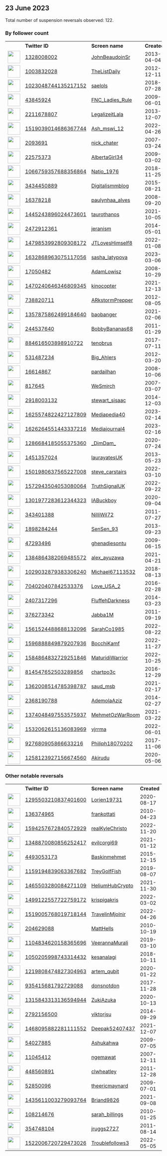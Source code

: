
## 23 June 2023
Total number of suspension reversals observed: 122.

### By follower count
<table><tr><th></th><th align="left">Twitter ID</th><th align="left">Screen name</th>
<th align="left">Created</th><th align="left">Status</th><th align="left">Suspended</th><th align="left">Followers</th>
<tr><td><a href="https://pbs.twimg.com/profile_images/1631857504169738241/PqDN-lpN_normal.jpg"><img src="https://pbs.twimg.com/profile_images/1631857504169738241/PqDN-lpN_normal.jpg" width="40px" height="40px" align="center"/></a></td><td><a href="https://twitter.com/intent/user?user_id=1328008002">1328008002</a></td><td><a href="https://twitter.com/JohnBeaudoinSr">JohnBeaudoinSr</a></td><td>2013-04-04</td><td align="center"></td><td>2023-06-17</td><td>20016</td></tr>
<tr><td><a href="https://pbs.twimg.com/profile_images/753230575188709376/5c-aLFav_normal.jpg"><img src="https://pbs.twimg.com/profile_images/753230575188709376/5c-aLFav_normal.jpg" width="40px" height="40px" align="center"/></a></td><td><a href="https://twitter.com/intent/user?user_id=1003832028">1003832028</a></td><td><a href="https://twitter.com/TheListDaily">TheListDaily</a></td><td>2012-12-11</td><td align="center"></td><td>2023-06-15</td><td>19074</td></tr>
<tr><td><a href="https://pbs.twimg.com/profile_images/1674228866770956288/dApxIFWw_normal.jpg"><img src="https://pbs.twimg.com/profile_images/1674228866770956288/dApxIFWw_normal.jpg" width="40px" height="40px" align="center"/></a></td><td><a href="https://twitter.com/intent/user?user_id=1023048744135217152">1023048744135217152</a></td><td><a href="https://twitter.com/saelols">saelols</a></td><td>2018-07-28</td><td align="center"></td><td>2022-07-18</td><td>17524</td></tr>
<tr><td><a href="https://pbs.twimg.com/profile_images/1672012291221381122/RWIP62Bw_normal.jpg"><img src="https://pbs.twimg.com/profile_images/1672012291221381122/RWIP62Bw_normal.jpg" width="40px" height="40px" align="center"/></a></td><td><a href="https://twitter.com/intent/user?user_id=43845924">43845924</a></td><td><a href="https://twitter.com/FNC_Ladies_Rule">FNC_Ladies_Rule</a></td><td>2009-06-01</td><td align="center"></td><td></td><td>15112</td></tr>
<tr><td><a href="https://pbs.twimg.com/profile_images/1316042006125305858/NO9ZCgZH_normal.jpg"><img src="https://pbs.twimg.com/profile_images/1316042006125305858/NO9ZCgZH_normal.jpg" width="40px" height="40px" align="center"/></a></td><td><a href="https://twitter.com/intent/user?user_id=2211678807">2211678807</a></td><td><a href="https://twitter.com/LegalizeitLala">LegalizeitLala</a></td><td>2013-12-07</td><td align="center"></td><td>2023-06-21</td><td>15065</td></tr>
<tr><td><a href="https://pbs.twimg.com/profile_images/1672332700227706880/ZE-eLpIC_normal.jpg"><img src="https://pbs.twimg.com/profile_images/1672332700227706880/ZE-eLpIC_normal.jpg" width="40px" height="40px" align="center"/></a></td><td><a href="https://twitter.com/intent/user?user_id=1519039014686367744">1519039014686367744</a></td><td><a href="https://twitter.com/Ash_mswi_12">Ash_mswi_12</a></td><td>2022-04-26</td><td align="center"></td><td>2022-10-06</td><td>14703</td></tr>
<tr><td><a href="https://pbs.twimg.com/profile_images/1602602548069801985/rlTCWIc1_normal.jpg"><img src="https://pbs.twimg.com/profile_images/1602602548069801985/rlTCWIc1_normal.jpg" width="40px" height="40px" align="center"/></a></td><td><a href="https://twitter.com/intent/user?user_id=2093691">2093691</a></td><td><a href="https://twitter.com/nick_chater">nick_chater</a></td><td>2007-03-24</td><td align="center"></td><td>2023-06-14</td><td>12589</td></tr>
<tr><td><a href="https://pbs.twimg.com/profile_images/1660806750273163265/vRWPUTJl_normal.jpg"><img src="https://pbs.twimg.com/profile_images/1660806750273163265/vRWPUTJl_normal.jpg" width="40px" height="40px" align="center"/></a></td><td><a href="https://twitter.com/intent/user?user_id=22575373">22575373</a></td><td><a href="https://twitter.com/AlbertaGirl34">AlbertaGirl34</a></td><td>2009-03-02</td><td align="center"></td><td>2023-06-18</td><td>12254</td></tr>
<tr><td><a href="https://pbs.twimg.com/profile_images/1669821884525887488/Cv9Itbvn_normal.jpg"><img src="https://pbs.twimg.com/profile_images/1669821884525887488/Cv9Itbvn_normal.jpg" width="40px" height="40px" align="center"/></a></td><td><a href="https://twitter.com/intent/user?user_id=1066759357688356864">1066759357688356864</a></td><td><a href="https://twitter.com/Natio_1976">Natio_1976</a></td><td>2018-11-25</td><td align="center"></td><td></td><td>10548</td></tr>
<tr><td><a href="https://pbs.twimg.com/profile_images/1110174095373750273/sAYID39q_normal.png"><img src="https://pbs.twimg.com/profile_images/1110174095373750273/sAYID39q_normal.png" width="40px" height="40px" align="center"/></a></td><td><a href="https://twitter.com/intent/user?user_id=3434450889">3434450889</a></td><td><a href="https://twitter.com/Digitalismmblog">Digitalismmblog</a></td><td>2015-08-21</td><td align="center">🚫</td><td></td><td>10435</td></tr>
<tr><td><a href="https://pbs.twimg.com/profile_images/1519134753747779584/B_pTDMwY_normal.jpg"><img src="https://pbs.twimg.com/profile_images/1519134753747779584/B_pTDMwY_normal.jpg" width="40px" height="40px" align="center"/></a></td><td><a href="https://twitter.com/intent/user?user_id=16378218">16378218</a></td><td><a href="https://twitter.com/paulynhaa_alves">paulynhaa_alves</a></td><td>2008-09-20</td><td align="center"></td><td></td><td>9993</td></tr>
<tr><td><a href="https://pbs.twimg.com/profile_images/1679101320337260546/k0YicTAn_normal.jpg"><img src="https://pbs.twimg.com/profile_images/1679101320337260546/k0YicTAn_normal.jpg" width="40px" height="40px" align="center"/></a></td><td><a href="https://twitter.com/intent/user?user_id=1445243896024473601">1445243896024473601</a></td><td><a href="https://twitter.com/taurothanos">taurothanos</a></td><td>2021-10-05</td><td align="center"></td><td>2023-06-15</td><td>9720</td></tr>
<tr><td><a href="https://pbs.twimg.com/profile_images/1333202547192987648/t_TJaGfF_normal.jpg"><img src="https://pbs.twimg.com/profile_images/1333202547192987648/t_TJaGfF_normal.jpg" width="40px" height="40px" align="center"/></a></td><td><a href="https://twitter.com/intent/user?user_id=2472912361">2472912361</a></td><td><a href="https://twitter.com/jeranism">jeranism</a></td><td>2014-05-01</td><td align="center"></td><td>2022-06-04</td><td>8356</td></tr>
<tr><td><a href="https://pbs.twimg.com/profile_images/1675145902888042498/9nH1ODUL_normal.jpg"><img src="https://pbs.twimg.com/profile_images/1675145902888042498/9nH1ODUL_normal.jpg" width="40px" height="40px" align="center"/></a></td><td><a href="https://twitter.com/intent/user?user_id=1479853992809308172">1479853992809308172</a></td><td><a href="https://twitter.com/JTLovesHimself8">JTLovesHimself8</a></td><td>2022-01-08</td><td align="center"></td><td>2023-06-19</td><td>8207</td></tr>
<tr><td><a href="https://pbs.twimg.com/profile_images/1632911488133533696/ysyvUmKQ_normal.png"><img src="https://pbs.twimg.com/profile_images/1632911488133533696/ysyvUmKQ_normal.png" width="40px" height="40px" align="center"/></a></td><td><a href="https://twitter.com/intent/user?user_id=1632868963075117056">1632868963075117056</a></td><td><a href="https://twitter.com/sasha_latypova">sasha_latypova</a></td><td>2023-03-06</td><td align="center"></td><td>2023-06-15</td><td>7753</td></tr>
<tr><td><a href="https://pbs.twimg.com/profile_images/1554308571969605644/Wb3CXOg2_normal.jpg"><img src="https://pbs.twimg.com/profile_images/1554308571969605644/Wb3CXOg2_normal.jpg" width="40px" height="40px" align="center"/></a></td><td><a href="https://twitter.com/intent/user?user_id=17050482">17050482</a></td><td><a href="https://twitter.com/AdamLowisz">AdamLowisz</a></td><td>2008-10-29</td><td align="center"></td><td>2023-06-20</td><td>7147</td></tr>
<tr><td><a href="https://pbs.twimg.com/profile_images/1661746219511861250/TlgUGDJ__normal.jpg"><img src="https://pbs.twimg.com/profile_images/1661746219511861250/TlgUGDJ__normal.jpg" width="40px" height="40px" align="center"/></a></td><td><a href="https://twitter.com/intent/user?user_id=1470240646346809345">1470240646346809345</a></td><td><a href="https://twitter.com/kinocopter">kinocopter</a></td><td>2021-12-13</td><td align="center"></td><td>2023-06-20</td><td>6196</td></tr>
<tr><td><a href="https://pbs.twimg.com/profile_images/2471250020/6tjtczat9ug5pjc6d0ge_normal.jpeg"><img src="https://pbs.twimg.com/profile_images/2471250020/6tjtczat9ug5pjc6d0ge_normal.jpeg" width="40px" height="40px" align="center"/></a></td><td><a href="https://twitter.com/intent/user?user_id=738820711">738820711</a></td><td><a href="https://twitter.com/ARkstormPrepper">ARkstormPrepper</a></td><td>2012-08-05</td><td align="center"></td><td>2023-06-11</td><td>4158</td></tr>
<tr><td><a href="https://pbs.twimg.com/profile_images/1675215912398405634/iktn6rRb_normal.jpg"><img src="https://pbs.twimg.com/profile_images/1675215912398405634/iktn6rRb_normal.jpg" width="40px" height="40px" align="center"/></a></td><td><a href="https://twitter.com/intent/user?user_id=1357875862499184640">1357875862499184640</a></td><td><a href="https://twitter.com/baobanger">baobanger</a></td><td>2021-02-06</td><td align="center"></td><td>2023-06-11</td><td>4047</td></tr>
<tr><td><a href="https://pbs.twimg.com/profile_images/1559229867836805122/vQ3MnOeJ_normal.jpg"><img src="https://pbs.twimg.com/profile_images/1559229867836805122/vQ3MnOeJ_normal.jpg" width="40px" height="40px" align="center"/></a></td><td><a href="https://twitter.com/intent/user?user_id=244537640">244537640</a></td><td><a href="https://twitter.com/BobbyBananas68">BobbyBananas68</a></td><td>2011-01-29</td><td align="center"></td><td>2023-06-21</td><td>4035</td></tr>
<tr><td><a href="https://pbs.twimg.com/profile_images/1640415225991282688/K0CmWWD6_normal.png"><img src="https://pbs.twimg.com/profile_images/1640415225991282688/K0CmWWD6_normal.png" width="40px" height="40px" align="center"/></a></td><td><a href="https://twitter.com/intent/user?user_id=884616503898910722">884616503898910722</a></td><td><a href="https://twitter.com/tenobrus">tenobrus</a></td><td>2017-07-11</td><td align="center"></td><td>2023-06-15</td><td>3194</td></tr>
<tr><td><a href="https://pbs.twimg.com/profile_images/1916868657/MARK_AHLERS_2006_normal.jpg"><img src="https://pbs.twimg.com/profile_images/1916868657/MARK_AHLERS_2006_normal.jpg" width="40px" height="40px" align="center"/></a></td><td><a href="https://twitter.com/intent/user?user_id=531487234">531487234</a></td><td><a href="https://twitter.com/Big_Ahlers">Big_Ahlers</a></td><td>2012-03-20</td><td align="center"></td><td>2023-06-15</td><td>3007</td></tr>
<tr><td><a href="https://pbs.twimg.com/profile_images/2610335362/mum7x9gi51i7ong8e15t_normal.jpeg"><img src="https://pbs.twimg.com/profile_images/2610335362/mum7x9gi51i7ong8e15t_normal.jpeg" width="40px" height="40px" align="center"/></a></td><td><a href="https://twitter.com/intent/user?user_id=16614867">16614867</a></td><td><a href="https://twitter.com/pardailhan">pardailhan</a></td><td>2008-10-06</td><td align="center"></td><td>2022-11-04</td><td>2836</td></tr>
<tr><td><a href="https://pbs.twimg.com/profile_images/26169952/wss6_normal.gif"><img src="https://pbs.twimg.com/profile_images/26169952/wss6_normal.gif" width="40px" height="40px" align="center"/></a></td><td><a href="https://twitter.com/intent/user?user_id=817645">817645</a></td><td><a href="https://twitter.com/WeSmirch">WeSmirch</a></td><td>2007-03-07</td><td align="center"></td><td>2023-06-15</td><td>2721</td></tr>
<tr><td><a href="https://pbs.twimg.com/profile_images/1292600480611184640/JEG-4vnV_normal.jpg"><img src="https://pbs.twimg.com/profile_images/1292600480611184640/JEG-4vnV_normal.jpg" width="40px" height="40px" align="center"/></a></td><td><a href="https://twitter.com/intent/user?user_id=2918003132">2918003132</a></td><td><a href="https://twitter.com/stewart_sisaac">stewart_sisaac</a></td><td>2014-12-03</td><td align="center"></td><td></td><td>2694</td></tr>
<tr><td><a href="https://pbs.twimg.com/profile_images/1625575610050310144/s09jwZqk_normal.jpg"><img src="https://pbs.twimg.com/profile_images/1625575610050310144/s09jwZqk_normal.jpg" width="40px" height="40px" align="center"/></a></td><td><a href="https://twitter.com/intent/user?user_id=1625574822427127809">1625574822427127809</a></td><td><a href="https://twitter.com/Mediapedia40">Mediapedia40</a></td><td>2023-02-14</td><td align="center"></td><td>2023-06-14</td><td>2016</td></tr>
<tr><td><a href="https://pbs.twimg.com/profile_images/1626266761631879170/qH2hZPe-_normal.png"><img src="https://pbs.twimg.com/profile_images/1626266761631879170/qH2hZPe-_normal.png" width="40px" height="40px" align="center"/></a></td><td><a href="https://twitter.com/intent/user?user_id=1626264551443337216">1626264551443337216</a></td><td><a href="https://twitter.com/Mediajournal4">Mediajournal4</a></td><td>2023-02-16</td><td align="center"></td><td>2023-06-15</td><td>1969</td></tr>
<tr><td><a href="https://pbs.twimg.com/profile_images/1647752175441813504/leUZWYUs_normal.jpg"><img src="https://pbs.twimg.com/profile_images/1647752175441813504/leUZWYUs_normal.jpg" width="40px" height="40px" align="center"/></a></td><td><a href="https://twitter.com/intent/user?user_id=1286684185055375360">1286684185055375360</a></td><td><a href="https://twitter.com/_DimDam_">_DimDam_</a></td><td>2020-07-24</td><td align="center"></td><td>2023-06-02</td><td>1959</td></tr>
<tr><td><a href="https://pbs.twimg.com/profile_images/992696266227421185/yER2PAN0_normal.jpg"><img src="https://pbs.twimg.com/profile_images/992696266227421185/yER2PAN0_normal.jpg" width="40px" height="40px" align="center"/></a></td><td><a href="https://twitter.com/intent/user?user_id=1451357024">1451357024</a></td><td><a href="https://twitter.com/laurayatesUK">laurayatesUK</a></td><td>2013-05-23</td><td align="center"></td><td>2023-05-08</td><td>1900</td></tr>
<tr><td><a href="https://pbs.twimg.com/profile_images/1506519511582875650/zbdjXZQF_normal.jpg"><img src="https://pbs.twimg.com/profile_images/1506519511582875650/zbdjXZQF_normal.jpg" width="40px" height="40px" align="center"/></a></td><td><a href="https://twitter.com/intent/user?user_id=1501980637565227008">1501980637565227008</a></td><td><a href="https://twitter.com/steve_carstairs">steve_carstairs</a></td><td>2022-03-10</td><td align="center"></td><td>2022-05-12</td><td>1780</td></tr>
<tr><td><a href="https://pbs.twimg.com/profile_images/1672945747422060545/betYYLjm_normal.png"><img src="https://pbs.twimg.com/profile_images/1672945747422060545/betYYLjm_normal.png" width="40px" height="40px" align="center"/></a></td><td><a href="https://twitter.com/intent/user?user_id=1572943504053080064">1572943504053080064</a></td><td><a href="https://twitter.com/TruthSignalUK">TruthSignalUK</a></td><td>2022-09-22</td><td align="center"></td><td>2023-06-19</td><td>1715</td></tr>
<tr><td><a href="https://pbs.twimg.com/profile_images/1679245275527782400/ZxSKYBoB_normal.jpg"><img src="https://pbs.twimg.com/profile_images/1679245275527782400/ZxSKYBoB_normal.jpg" width="40px" height="40px" align="center"/></a></td><td><a href="https://twitter.com/intent/user?user_id=1301977283612344323">1301977283612344323</a></td><td><a href="https://twitter.com/IABuckboy">IABuckboy</a></td><td>2020-09-04</td><td align="center">🔒</td><td>2022-12-30</td><td>1625</td></tr>
<tr><td><a href="https://pbs.twimg.com/profile_images/1185088446899068929/ewDrikq4_normal.jpg"><img src="https://pbs.twimg.com/profile_images/1185088446899068929/ewDrikq4_normal.jpg" width="40px" height="40px" align="center"/></a></td><td><a href="https://twitter.com/intent/user?user_id=343401388">343401388</a></td><td><a href="https://twitter.com/NilliWil72">NilliWil72</a></td><td>2011-07-27</td><td align="center"></td><td></td><td>1509</td></tr>
<tr><td><a href="https://pbs.twimg.com/profile_images/1671821399634083842/5bmLLABH_normal.jpg"><img src="https://pbs.twimg.com/profile_images/1671821399634083842/5bmLLABH_normal.jpg" width="40px" height="40px" align="center"/></a></td><td><a href="https://twitter.com/intent/user?user_id=1898284244">1898284244</a></td><td><a href="https://twitter.com/SenSen_93">SenSen_93</a></td><td>2013-09-23</td><td align="center"></td><td>2023-05-19</td><td>1441</td></tr>
<tr><td><a href="https://pbs.twimg.com/profile_images/439154609/Ghenadie_Sontu_Art_Gallery_Christian_Messianic_oil_painting_gallery_mic_normal.jpg"><img src="https://pbs.twimg.com/profile_images/439154609/Ghenadie_Sontu_Art_Gallery_Christian_Messianic_oil_painting_gallery_mic_normal.jpg" width="40px" height="40px" align="center"/></a></td><td><a href="https://twitter.com/intent/user?user_id=47293496">47293496</a></td><td><a href="https://twitter.com/ghenadiesontu">ghenadiesontu</a></td><td>2009-06-15</td><td align="center"></td><td>2023-06-01</td><td>1105</td></tr>
<tr><td><a href="https://pbs.twimg.com/profile_images/1663253499088338945/AFcpJezt_normal.jpg"><img src="https://pbs.twimg.com/profile_images/1663253499088338945/AFcpJezt_normal.jpg" width="40px" height="40px" align="center"/></a></td><td><a href="https://twitter.com/intent/user?user_id=1384864382069485572">1384864382069485572</a></td><td><a href="https://twitter.com/alex_ayuzawa">alex_ayuzawa</a></td><td>2021-04-21</td><td align="center"></td><td>2023-06-08</td><td>1101</td></tr>
<tr><td><a href="https://pbs.twimg.com/profile_images/1494426398290763777/q0chu2cF_normal.jpg"><img src="https://pbs.twimg.com/profile_images/1494426398290763777/q0chu2cF_normal.jpg" width="40px" height="40px" align="center"/></a></td><td><a href="https://twitter.com/intent/user?user_id=1029032879383306240">1029032879383306240</a></td><td><a href="https://twitter.com/Michael67113532">Michael67113532</a></td><td>2018-08-13</td><td align="center"></td><td>2022-05-03</td><td>999</td></tr>
<tr><td><a href="https://pbs.twimg.com/profile_images/741808705595801600/bIw7SYil_normal.jpg"><img src="https://pbs.twimg.com/profile_images/741808705595801600/bIw7SYil_normal.jpg" width="40px" height="40px" align="center"/></a></td><td><a href="https://twitter.com/intent/user?user_id=704020407842533376">704020407842533376</a></td><td><a href="https://twitter.com/Love_USA_2">Love_USA_2</a></td><td>2016-02-28</td><td align="center"></td><td></td><td>894</td></tr>
<tr><td><a href="https://pbs.twimg.com/profile_images/1379749913530036230/cedEeTS-_normal.jpg"><img src="https://pbs.twimg.com/profile_images/1379749913530036230/cedEeTS-_normal.jpg" width="40px" height="40px" align="center"/></a></td><td><a href="https://twitter.com/intent/user?user_id=2407317296">2407317296</a></td><td><a href="https://twitter.com/FluffehDarkness">FluffehDarkness</a></td><td>2014-03-23</td><td align="center"></td><td></td><td>816</td></tr>
<tr><td><a href="https://pbs.twimg.com/profile_images/1671557062029869065/Vj2VruZd_normal.jpg"><img src="https://pbs.twimg.com/profile_images/1671557062029869065/Vj2VruZd_normal.jpg" width="40px" height="40px" align="center"/></a></td><td><a href="https://twitter.com/intent/user?user_id=376273342">376273342</a></td><td><a href="https://twitter.com/Jabba1M">Jabba1M</a></td><td>2011-09-19</td><td align="center"></td><td>2022-12-18</td><td>796</td></tr>
<tr><td><a href="https://pbs.twimg.com/profile_images/1634707888295006209/hrUJ5sxS_normal.jpg"><img src="https://pbs.twimg.com/profile_images/1634707888295006209/hrUJ5sxS_normal.jpg" width="40px" height="40px" align="center"/></a></td><td><a href="https://twitter.com/intent/user?user_id=1561524488688132096">1561524488688132096</a></td><td><a href="https://twitter.com/SarahCo1985">SarahCo1985</a></td><td>2022-08-22</td><td align="center"></td><td>2023-05-13</td><td>791</td></tr>
<tr><td><a href="https://pbs.twimg.com/profile_images/1672170355874742272/Vq_eUjMy_normal.jpg"><img src="https://pbs.twimg.com/profile_images/1672170355874742272/Vq_eUjMy_normal.jpg" width="40px" height="40px" align="center"/></a></td><td><a href="https://twitter.com/intent/user?user_id=1596888849879207936">1596888849879207936</a></td><td><a href="https://twitter.com/BocchiKamf">BocchiKamf</a></td><td>2022-11-27</td><td align="center"></td><td>2023-05-23</td><td>785</td></tr>
<tr><td><a href="https://pbs.twimg.com/profile_images/1678752217728180224/FEQSOvSY_normal.jpg"><img src="https://pbs.twimg.com/profile_images/1678752217728180224/FEQSOvSY_normal.jpg" width="40px" height="40px" align="center"/></a></td><td><a href="https://twitter.com/intent/user?user_id=1584864832729251846">1584864832729251846</a></td><td><a href="https://twitter.com/MaturidiWarrior">MaturidiWarrior</a></td><td>2022-10-25</td><td align="center"></td><td>2023-06-14</td><td>725</td></tr>
<tr><td><a href="https://abs.twimg.com/sticky/default_profile_images/default_profile_normal.png"><img src="https://abs.twimg.com/sticky/default_profile_images/default_profile_normal.png" width="40px" height="40px" align="center"/></a></td><td><a href="https://twitter.com/intent/user?user_id=814547652503289856">814547652503289856</a></td><td><a href="https://twitter.com/chartpo3c">chartpo3c</a></td><td>2016-12-29</td><td align="center"></td><td></td><td>697</td></tr>
<tr><td><a href="https://pbs.twimg.com/profile_images/1644458816346501121/yP4Btred_normal.jpg"><img src="https://pbs.twimg.com/profile_images/1644458816346501121/yP4Btred_normal.jpg" width="40px" height="40px" align="center"/></a></td><td><a href="https://twitter.com/intent/user?user_id=1362008514785398787">1362008514785398787</a></td><td><a href="https://twitter.com/saud_msb">saud_msb</a></td><td>2021-02-17</td><td align="center"></td><td>2023-03-21</td><td>646</td></tr>
<tr><td><a href="https://pbs.twimg.com/profile_images/1540764467910393859/X1UbMXan_normal.jpg"><img src="https://pbs.twimg.com/profile_images/1540764467910393859/X1UbMXan_normal.jpg" width="40px" height="40px" align="center"/></a></td><td><a href="https://twitter.com/intent/user?user_id=2368190788">2368190788</a></td><td><a href="https://twitter.com/AdemolaAziz">AdemolaAziz</a></td><td>2014-02-27</td><td align="center"></td><td>2023-04-18</td><td>640</td></tr>
<tr><td><a href="https://pbs.twimg.com/profile_images/1679804725334536192/BhTx2tiX_normal.jpg"><img src="https://pbs.twimg.com/profile_images/1679804725334536192/BhTx2tiX_normal.jpg" width="40px" height="40px" align="center"/></a></td><td><a href="https://twitter.com/intent/user?user_id=1374048497553575937">1374048497553575937</a></td><td><a href="https://twitter.com/MehmetOzWarRoom">MehmetOzWarRoom</a></td><td>2021-03-22</td><td align="center"></td><td>2023-06-13</td><td>610</td></tr>
<tr><td><a href="https://pbs.twimg.com/profile_images/1669770789774565376/NANbvOJ0_normal.jpg"><img src="https://pbs.twimg.com/profile_images/1669770789774565376/NANbvOJ0_normal.jpg" width="40px" height="40px" align="center"/></a></td><td><a href="https://twitter.com/intent/user?user_id=1532062615136083969">1532062615136083969</a></td><td><a href="https://twitter.com/vjrrma">vjrrma</a></td><td>2022-06-01</td><td align="center"></td><td>2023-01-19</td><td>609</td></tr>
<tr><td><a href="https://pbs.twimg.com/profile_images/1335348297268142080/wEuTgRtl_normal.jpg"><img src="https://pbs.twimg.com/profile_images/1335348297268142080/wEuTgRtl_normal.jpg" width="40px" height="40px" align="center"/></a></td><td><a href="https://twitter.com/intent/user?user_id=927680905866633216">927680905866633216</a></td><td><a href="https://twitter.com/Philiph18070202">Philiph18070202</a></td><td>2017-11-06</td><td align="center"></td><td></td><td>517</td></tr>
<tr><td><a href="https://pbs.twimg.com/profile_images/1670335270598868994/5hBSesyp_normal.jpg"><img src="https://pbs.twimg.com/profile_images/1670335270598868994/5hBSesyp_normal.jpg" width="40px" height="40px" align="center"/></a></td><td><a href="https://twitter.com/intent/user?user_id=1258123927156674560">1258123927156674560</a></td><td><a href="https://twitter.com/Akirudu">Akirudu</a></td><td>2020-05-06</td><td align="center"></td><td>2022-08-10</td><td>513</td></tr>
</table>

### Other notable reversals
<table><tr><th></th><th align="left">Twitter ID</th><th align="left">Screen name</th>
<th align="left">Created</th><th align="left">Status</th><th align="left">Suspended</th><th align="left">Followers</th>
<tr><td><a href="https://pbs.twimg.com/profile_images/1348667035203600387/6bqKDyHa_normal.jpg"><img src="https://pbs.twimg.com/profile_images/1348667035203600387/6bqKDyHa_normal.jpg" width="40px" height="40px" align="center"/></a></td><td><a href="https://twitter.com/intent/user?user_id=1295503210837401600">1295503210837401600</a></td><td><a href="https://twitter.com/Lorien19731">Lorien19731</a></td><td>2020-08-17</td><td align="center"></td><td>2022-12-16</td><td>332</td></tr>
<tr><td><a href="https://pbs.twimg.com/profile_images/927561722667454465/nBu6fVMK_normal.jpg"><img src="https://pbs.twimg.com/profile_images/927561722667454465/nBu6fVMK_normal.jpg" width="40px" height="40px" align="center"/></a></td><td><a href="https://twitter.com/intent/user?user_id=136374965">136374965</a></td><td><a href="https://twitter.com/frankottati">frankottati</a></td><td>2010-04-23</td><td align="center"></td><td>2023-05-28</td><td>393</td></tr>
<tr><td><a href="https://pbs.twimg.com/profile_images/1656482581574225920/mGXnsf1n_normal.jpg"><img src="https://pbs.twimg.com/profile_images/1656482581574225920/mGXnsf1n_normal.jpg" width="40px" height="40px" align="center"/></a></td><td><a href="https://twitter.com/intent/user?user_id=1594257672840572929">1594257672840572929</a></td><td><a href="https://twitter.com/realKyleChristo">realKyleChristo</a></td><td>2022-11-20</td><td align="center"></td><td>2023-06-09</td><td>135</td></tr>
<tr><td><a href="https://pbs.twimg.com/profile_images/1537678192475004928/uI7QdwDn_normal.jpg"><img src="https://pbs.twimg.com/profile_images/1537678192475004928/uI7QdwDn_normal.jpg" width="40px" height="40px" align="center"/></a></td><td><a href="https://twitter.com/intent/user?user_id=1348870080856252417">1348870080856252417</a></td><td><a href="https://twitter.com/evilcorgi69">evilcorgi69</a></td><td>2021-01-12</td><td align="center"></td><td>2023-06-15</td><td>98</td></tr>
<tr><td><a href="https://pbs.twimg.com/profile_images/1549467716565729284/QbuAU-RY_normal.jpg"><img src="https://pbs.twimg.com/profile_images/1549467716565729284/QbuAU-RY_normal.jpg" width="40px" height="40px" align="center"/></a></td><td><a href="https://twitter.com/intent/user?user_id=4493053173">4493053173</a></td><td><a href="https://twitter.com/Baskinmehmet">Baskinmehmet</a></td><td>2015-12-15</td><td align="center"></td><td>2023-06-15</td><td>408</td></tr>
<tr><td><a href="https://pbs.twimg.com/profile_images/1159195898158768140/GjRMlivb_normal.jpg"><img src="https://pbs.twimg.com/profile_images/1159195898158768140/GjRMlivb_normal.jpg" width="40px" height="40px" align="center"/></a></td><td><a href="https://twitter.com/intent/user?user_id=1159194839063367682">1159194839063367682</a></td><td><a href="https://twitter.com/TreyGolfFish">TreyGolfFish</a></td><td>2019-08-07</td><td align="center"></td><td>2023-06-13</td><td>58</td></tr>
<tr><td><a href="https://pbs.twimg.com/profile_images/1500688971256541187/GVVYxdOq_normal.jpg"><img src="https://pbs.twimg.com/profile_images/1500688971256541187/GVVYxdOq_normal.jpg" width="40px" height="40px" align="center"/></a></td><td><a href="https://twitter.com/intent/user?user_id=1465503280084271109">1465503280084271109</a></td><td><a href="https://twitter.com/HeliumHubCrypto">HeliumHubCrypto</a></td><td>2021-11-30</td><td align="center">🚫</td><td>2022-11-29</td><td>45</td></tr>
<tr><td><a href="https://pbs.twimg.com/profile_images/1552325827475525632/Mldndyyl_normal.jpg"><img src="https://pbs.twimg.com/profile_images/1552325827475525632/Mldndyyl_normal.jpg" width="40px" height="40px" align="center"/></a></td><td><a href="https://twitter.com/intent/user?user_id=1499122557722759172">1499122557722759172</a></td><td><a href="https://twitter.com/krispigakris">krispigakris</a></td><td>2022-03-02</td><td align="center"></td><td>2022-12-19</td><td>16</td></tr>
<tr><td><a href="https://pbs.twimg.com/profile_images/1519014435167252480/0038Rhoa_normal.jpg"><img src="https://pbs.twimg.com/profile_images/1519014435167252480/0038Rhoa_normal.jpg" width="40px" height="40px" align="center"/></a></td><td><a href="https://twitter.com/intent/user?user_id=1519005768019718144">1519005768019718144</a></td><td><a href="https://twitter.com/TravelinMjolnir">TravelinMjolnir</a></td><td>2022-04-26</td><td align="center"></td><td>2022-10-20</td><td>48</td></tr>
<tr><td><a href="https://pbs.twimg.com/profile_images/1348826330385809411/Yj63XnQd_normal.jpg"><img src="https://pbs.twimg.com/profile_images/1348826330385809411/Yj63XnQd_normal.jpg" width="40px" height="40px" align="center"/></a></td><td><a href="https://twitter.com/intent/user?user_id=204629088">204629088</a></td><td><a href="https://twitter.com/MattHells">MattHells</a></td><td>2010-10-19</td><td align="center"></td><td>2022-08-16</td><td>354</td></tr>
<tr><td><a href="https://pbs.twimg.com/profile_images/1107756521671323648/ZdgN59Dy_normal.png"><img src="https://pbs.twimg.com/profile_images/1107756521671323648/ZdgN59Dy_normal.png" width="40px" height="40px" align="center"/></a></td><td><a href="https://twitter.com/intent/user?user_id=1104834620158365696">1104834620158365696</a></td><td><a href="https://twitter.com/VeerannaMurali">VeerannaMurali</a></td><td>2019-03-10</td><td align="center"></td><td>2023-01-09</td><td>36</td></tr>
<tr><td><a href="https://pbs.twimg.com/profile_images/1459162860458692612/ZVO9vRur_normal.jpg"><img src="https://pbs.twimg.com/profile_images/1459162860458692612/ZVO9vRur_normal.jpg" width="40px" height="40px" align="center"/></a></td><td><a href="https://twitter.com/intent/user?user_id=1050205998743314432">1050205998743314432</a></td><td><a href="https://twitter.com/kesanalagi">kesanalagi</a></td><td>2018-10-11</td><td align="center"></td><td>2023-05-28</td><td>20</td></tr>
<tr><td><a href="https://pbs.twimg.com/profile_images/1672439950074101760/OJqG1efD_normal.jpg"><img src="https://pbs.twimg.com/profile_images/1672439950074101760/OJqG1efD_normal.jpg" width="40px" height="40px" align="center"/></a></td><td><a href="https://twitter.com/intent/user?user_id=1219808474827304963">1219808474827304963</a></td><td><a href="https://twitter.com/artem_qubit">artem_qubit</a></td><td>2020-01-22</td><td align="center"></td><td>2023-06-13</td><td>93</td></tr>
<tr><td><a href="https://pbs.twimg.com/profile_images/1417144447846916096/VGcBHusq_normal.jpg"><img src="https://pbs.twimg.com/profile_images/1417144447846916096/VGcBHusq_normal.jpg" width="40px" height="40px" align="center"/></a></td><td><a href="https://twitter.com/intent/user?user_id=935415681792729088">935415681792729088</a></td><td><a href="https://twitter.com/donsnotdon">donsnotdon</a></td><td>2017-11-28</td><td align="center">🔒</td><td>2023-05-14</td><td>403</td></tr>
<tr><td><a href="https://pbs.twimg.com/profile_images/1631666325763543040/6xjSKk85_normal.jpg"><img src="https://pbs.twimg.com/profile_images/1631666325763543040/6xjSKk85_normal.jpg" width="40px" height="40px" align="center"/></a></td><td><a href="https://twitter.com/intent/user?user_id=1315843313136594944">1315843313136594944</a></td><td><a href="https://twitter.com/ZukiAzuka">ZukiAzuka</a></td><td>2020-10-13</td><td align="center"></td><td>2023-05-02</td><td>89</td></tr>
<tr><td><a href="https://pbs.twimg.com/profile_images/516631122751418368/w2jfnC7D_normal.jpeg"><img src="https://pbs.twimg.com/profile_images/516631122751418368/w2jfnC7D_normal.jpeg" width="40px" height="40px" align="center"/></a></td><td><a href="https://twitter.com/intent/user?user_id=2792156500">2792156500</a></td><td><a href="https://twitter.com/viktorjsu">viktorjsu</a></td><td>2014-09-29</td><td align="center"></td><td>2022-12-04</td><td>43</td></tr>
<tr><td><a href="https://pbs.twimg.com/profile_images/1669510022458671105/WwtmnUpA_normal.jpg"><img src="https://pbs.twimg.com/profile_images/1669510022458671105/WwtmnUpA_normal.jpg" width="40px" height="40px" align="center"/></a></td><td><a href="https://twitter.com/intent/user?user_id=1468095882281111552">1468095882281111552</a></td><td><a href="https://twitter.com/Deepak52407437">Deepak52407437</a></td><td>2021-12-07</td><td align="center"></td><td>2023-06-15</td><td>21</td></tr>
<tr><td><a href="https://abs.twimg.com/sticky/default_profile_images/default_profile_normal.png"><img src="https://abs.twimg.com/sticky/default_profile_images/default_profile_normal.png" width="40px" height="40px" align="center"/></a></td><td><a href="https://twitter.com/intent/user?user_id=54027885">54027885</a></td><td><a href="https://twitter.com/Ashukahwa">Ashukahwa</a></td><td>2009-07-05</td><td align="center"></td><td>2023-05-25</td><td>16</td></tr>
<tr><td><a href="https://pbs.twimg.com/profile_images/1083770945376907265/GUdp1iYy_normal.jpg"><img src="https://pbs.twimg.com/profile_images/1083770945376907265/GUdp1iYy_normal.jpg" width="40px" height="40px" align="center"/></a></td><td><a href="https://twitter.com/intent/user?user_id=11045412">11045412</a></td><td><a href="https://twitter.com/ngemawat">ngemawat</a></td><td>2007-12-11</td><td align="center"></td><td>2023-06-05</td><td>100</td></tr>
<tr><td><a href="https://pbs.twimg.com/profile_images/1066811626664280064/3NlcECVq_normal.jpg"><img src="https://pbs.twimg.com/profile_images/1066811626664280064/3NlcECVq_normal.jpg" width="40px" height="40px" align="center"/></a></td><td><a href="https://twitter.com/intent/user?user_id=448560891">448560891</a></td><td><a href="https://twitter.com/clwheatley">clwheatley</a></td><td>2011-12-28</td><td align="center"></td><td>2023-06-06</td><td>178</td></tr>
<tr><td><a href="https://pbs.twimg.com/profile_images/1544404216390844417/8stWTIjT_normal.jpg"><img src="https://pbs.twimg.com/profile_images/1544404216390844417/8stWTIjT_normal.jpg" width="40px" height="40px" align="center"/></a></td><td><a href="https://twitter.com/intent/user?user_id=52850096">52850096</a></td><td><a href="https://twitter.com/theericmaynard">theericmaynard</a></td><td>2009-07-01</td><td align="center"></td><td>2022-08-02</td><td>204</td></tr>
<tr><td><a href="https://pbs.twimg.com/profile_images/1556790945340858369/cULaB9Ng_normal.jpg"><img src="https://pbs.twimg.com/profile_images/1556790945340858369/cULaB9Ng_normal.jpg" width="40px" height="40px" align="center"/></a></td><td><a href="https://twitter.com/intent/user?user_id=1435611003279093764">1435611003279093764</a></td><td><a href="https://twitter.com/Briand9826">Briand9826</a></td><td>2021-09-08</td><td align="center">🚫</td><td>2022-10-19</td><td>176</td></tr>
<tr><td><a href="https://pbs.twimg.com/profile_images/631573216159383553/FZiOohPN_normal.jpg"><img src="https://pbs.twimg.com/profile_images/631573216159383553/FZiOohPN_normal.jpg" width="40px" height="40px" align="center"/></a></td><td><a href="https://twitter.com/intent/user?user_id=108214676">108214676</a></td><td><a href="https://twitter.com/sarah_billings">sarah_billings</a></td><td>2010-01-25</td><td align="center"></td><td>2022-12-05</td><td>392</td></tr>
<tr><td><a href="https://pbs.twimg.com/profile_images/3472578933/46c6c833be04796a1c9f81f8a2edb0fc_normal.jpeg"><img src="https://pbs.twimg.com/profile_images/3472578933/46c6c833be04796a1c9f81f8a2edb0fc_normal.jpeg" width="40px" height="40px" align="center"/></a></td><td><a href="https://twitter.com/intent/user?user_id=354748104">354748104</a></td><td><a href="https://twitter.com/jruggs2727">jruggs2727</a></td><td>2011-08-14</td><td align="center"></td><td>2022-09-18</td><td>142</td></tr>
<tr><td><a href="https://pbs.twimg.com/profile_images/1674579154077925380/BuY3ymd0_normal.jpg"><img src="https://pbs.twimg.com/profile_images/1674579154077925380/BuY3ymd0_normal.jpg" width="40px" height="40px" align="center"/></a></td><td><a href="https://twitter.com/intent/user?user_id=1522006720729473026">1522006720729473026</a></td><td><a href="https://twitter.com/Troublefollows3">Troublefollows3</a></td><td>2022-05-05</td><td align="center"></td><td>2022-08-03</td><td>491</td></tr>
</table>
